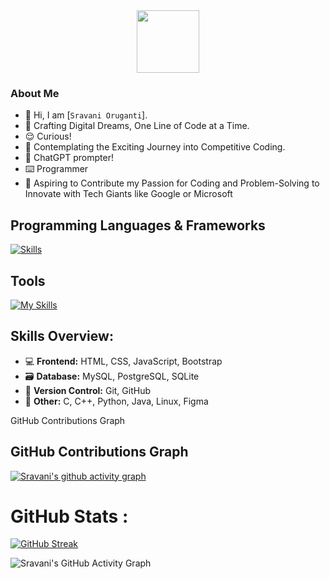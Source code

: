 <div id="header" align="center">
  <img src="https://media.giphy.com/media/M9gbBd9nbDrOTu1Mqx/giphy.gif" width="100"/>
</div>
<div id="badges" align="center">
  <img src="https://komarev.com/ghpvc/?username=sravs-01&style=flat-square&color=blue" alt=""/>
</div>

### About Me

- 👋 Hi, I am [`Sravani Oruganti`].
- 🚀 Crafting Digital Dreams, One Line of Code at a Time.
- 😌 Curious!
- 👀 Contemplating the Exciting Journey into Competitive Coding.
- 👀 ChatGPT prompter!
- ⌨️ Programmer
- 🚀 Aspiring to Contribute my Passion for Coding and Problem-Solving to Innovate with Tech Giants like Google or Microsoft

## Programming Languages & Frameworks
<!--TODO: Add verilog-->
[![Skills](https://skillicons.dev/icons?i=c,cpp,py,java,js,html,css,mysql,postgres,sqlite)](https://skillicons.dev)

## Tools

[![My Skills](https://skillicons.dev/icons?i=git,github,linux,autocad,visualstudio,vscode,figma,eclipse,postman)](https://skillicons.dev)

## Skills Overview:

- 💻 **Frontend:** HTML, CSS, JavaScript, Bootstrap
- 🗃️ **Database:** MySQL, PostgreSQL, SQLite
- 🔄 **Version Control:** Git, GitHub
- 🚀 **Other:** C, C++, Python, Java, Linux, Figma
<!-- - 📱 **Mobile App Development:** Flutter, Dart -->
<!-- - 🛠️ **Backend:** Node.js, Express -->

GitHub Contributions Graph 
## GitHub Contributions Graph
[![Sravani's github activity graph](https://github-readme-activity-graph.vercel.app/graph?username=sravs-01&bg_color=000000&color=7787ee&line=4258ff&point=051699&area=true&hide_border=true)](https://github.com/ashutosh00710/github-readme-activity-graph)

# GitHub Stats :
[![GitHub Streak](https://github-readme-streak-stats.herokuapp.com?user=sravs-01&theme=dark&hide_border=true)](https://git.io/streak-stats)

![Sravani's GitHub Activity Graph](https://github-readme-stats.vercel.app/api?username=sravs-01&show_icons=true&count_private=true&theme=dark)

<!-- # Top Languages :

[![Top Langs](https://github-readme-stats.vercel.app/api/top-langs/?username=sravs-01&layout=compact&theme=vision-friendly-dark)](https://github.com/anuraghazra/github-readme-stats)

## Competitive Coding Profile:

![LeetCode Stats](https://leetcard.jacoblin.cool/psuman1406?theme=dark&font=Source%20Code%20Pro&ext=heatmap)

- ## Reach Out To Me

1. 📧 **Email:** [`psuman7155@gmail.com`](mailto:psuman7155@gmail.com)

2. 🖥️ **CodePen:** [`sumanpanigrahi`](https://codepen.io/sumanpanigrahi)

3. 🐦 **Twitter:** [`techsumn`](https://twitter.com/techsumn)

4. 🔗 **LinkedIn:** [`sumanpanigrahiman`](https://linkedin.com/in/sumanpanigrahiman)

5. 📘 **Facebook:** [`suman.panigrahi7155`](https://fb.com/suman.panigrahi7155)

6. 📸 **Instagram:** [`truly__livin`](https://instagram.com/truly__livin)

7. 🔗 [![Topmate Profile](https://img.shields.io/badge/Topmate-Profile-blue)](https://topmate.io/suman_pani) -->

